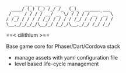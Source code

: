 
           ___ ___ __  __    _               
      ____/ (_) (_) /_/ /_  (_)_  ______ ___ 
     / __  / / / / __/ __ \/ / / / / __ `__ \
    / /_/ / / / / /_/ / / / / /_/ / / / / / /
    \__,_/_/_/_/\__/_/ /_/_/\__,_/_/ /_/ /_/ 
                                             
                                                                      
==&lt; dilithium &gt;==

Base game core for Phaser/Dart/Cordova stack

* manage assets with yaml configuration file
* level based life-cycle management

